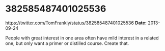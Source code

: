 # 382585487401025536
https://twitter.com/TomFrankly/status/382585487401025536
**Date:** 2013-09-24

People with great interest in one area often have mild interest in a related one, but only want a primer or distilled course. Create that.
